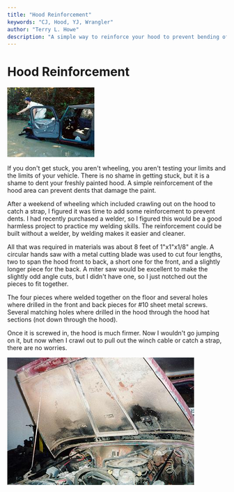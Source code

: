 ```yaml
---
title: "Hood Reinforcement"
keywords: "CJ, Hood, YJ, Wrangler"
author: "Terry L. Howe"
description: "A simple way to reinforce your hood to prevent bending of the hood when you stand on it."
---
```

# Hood Reinforcement

![Stuck](../../img/body/stuck01.jpg)   

If you don't get stuck, you aren't wheeling, you aren't testing your limits and the limits of your vehicle. There is no shame in getting stuck, but it is a shame to dent your freshly painted hood. A simple reinforcement of the hood area can prevent dents that damage the paint.

After a weekend of wheeling which included crawling out on the hood to catch a strap, I figured it was time to add some reinforcement to prevent dents. I had recently purchased a welder, so I figured this would be a good harmless project to practice my welding skills. The reinforcement could be built without a welder, by welding makes it easier and cleaner.

All that was required in materials was about 8 feet of 1"x1"x1/8" angle. A circular hands saw with a metal cutting blade was used to cut four lengths, two to span the hood front to back, a short one for the front, and a slightly longer piece for the back. A miter saw would be excellent to make the slightly odd angle cuts, but I didn't have one, so I just notched out the pieces to fit together.

The four pieces where welded together on the floor and several holes where drilled in the front and back pieces for #10 sheet metal screws. Several matching holes where drilled in the hood through the hood hat sections (not down through the hood).

Once it is screwed in, the hood is much firmer. Now I wouldn't go jumping on it, but now when I crawl out to pull out the winch cable or catch a strap, there are no worries.

[![CJ hood reinforcement](../../img/body/cjhood.jpg)](../../img/body/cjhood.jpg)